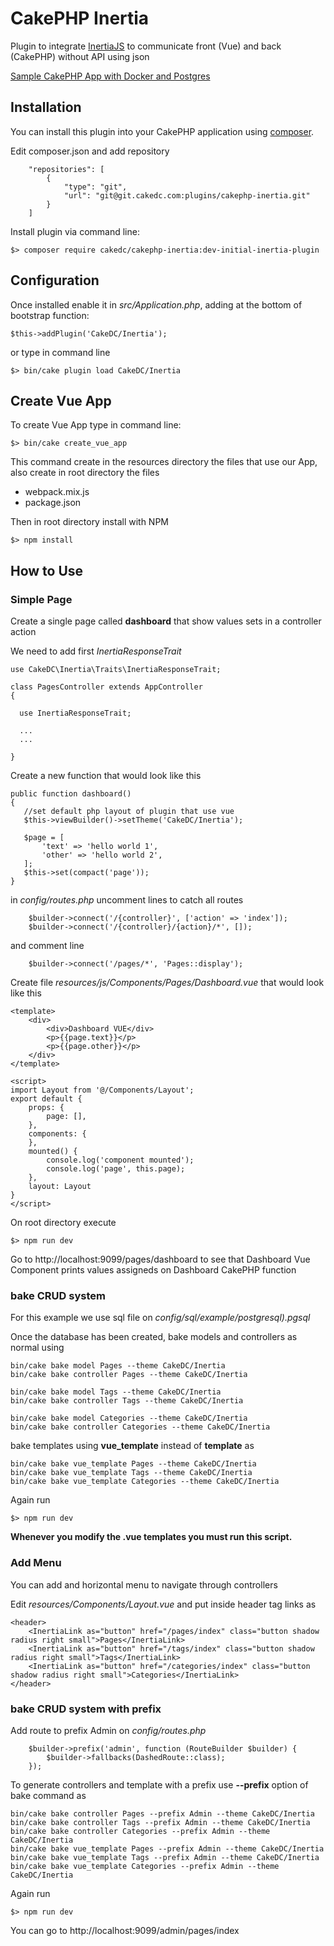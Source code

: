 # CakePHP Inertia
Plugin to integrate [InertiaJS](https://inertiajs.com/) to communicate front (Vue) and back (CakePHP) without API using json

<a href="docs/initial.md">Sample CakePHP App with Docker and Postgres</a>

## Installation

You can install this plugin into your CakePHP application using [composer](https://getcomposer.org).

Edit composer.json and add repository

```
    "repositories": [
        {
            "type": "git",
            "url": "git@git.cakedc.com:plugins/cakephp-inertia.git"
        }
    ]
```

Install plugin via command line:

```
$> composer require cakedc/cakephp-inertia:dev-initial-inertia-plugin
```

## Configuration

Once installed enable it in *src/Application.php*, adding at the bottom of bootstrap function:

```
$this->addPlugin('CakeDC/Inertia');
```

or type in command line

```
$> bin/cake plugin load CakeDC/Inertia
```

## Create Vue App

To create Vue App type in command line:

```
$> bin/cake create_vue_app
```

This command create in the resources directory the files that use our App, also create in root directory the files
- webpack.mix.js
- package.json

Then in root directory install with NPM

```
$> npm install
```

## How to Use

### Simple Page

Create a single page called **dashboard** that show values sets in a controller action 

We need to add first *InertiaResponseTrait*

```
use CakeDC\Inertia\Traits\InertiaResponseTrait;
  
class PagesController extends AppController
{

  use InertiaResponseTrait;
  
  ...
  ...
  
}
```

Create a new function that would look like this

```
public function dashboard()
{  
   //set default php layout of plugin that use vue
   $this->viewBuilder()->setTheme('CakeDC/Inertia');     

   $page = [
       'text' => 'hello world 1',
       'other' => 'hello world 2',
   ];
   $this->set(compact('page'));
}
```  

in *config/routes.php* uncomment lines to catch all routes

```
    $builder->connect('/{controller}', ['action' => 'index']);
    $builder->connect('/{controller}/{action}/*', []);
```

and comment line

```
    $builder->connect('/pages/*', 'Pages::display');
```

Create file *resources/js/Components/Pages/Dashboard.vue* that would look like this

```
<template>
    <div>
        <div>Dashboard VUE</div>
        <p>{{page.text}}</p>
        <p>{{page.other}}</p>
    </div>
</template>

<script>
import Layout from '@/Components/Layout';
export default {
    props: {
        page: [],
    },
    components: {
    },
    mounted() {
        console.log('component mounted');
        console.log('page', this.page);
    },
    layout: Layout
}
</script>
```

On root directory execute

```
$> npm run dev
```

Go to http://localhost:9099/pages/dashboard to see that Dashboard Vue Component prints values assigneds on Dashboard CakePHP function  

### bake CRUD system

For this example we use sql file on *config/sql/example/postgresql).pgsql*

Once the database has been created, bake models and controllers as normal using

```
bin/cake bake model Pages --theme CakeDC/Inertia
bin/cake bake controller Pages --theme CakeDC/Inertia

bin/cake bake model Tags --theme CakeDC/Inertia
bin/cake bake controller Tags --theme CakeDC/Inertia

bin/cake bake model Categories --theme CakeDC/Inertia
bin/cake bake controller Categories --theme CakeDC/Inertia
```

bake templates using **vue_template** instead of **template** as

```
bin/cake bake vue_template Pages --theme CakeDC/Inertia
bin/cake bake vue_template Tags --theme CakeDC/Inertia
bin/cake bake vue_template Categories --theme CakeDC/Inertia
```

Again run

```
$> npm run dev
```

**Whenever you modify the .vue templates you must run this script.**

### Add Menu

You can add and horizontal menu to navigate through controllers

Edit *resources/Components/Layout.vue* and put inside header tag links as 

```
<header>
    <InertiaLink as="button" href="/pages/index" class="button shadow radius right small">Pages</InertiaLink>
    <InertiaLink as="button" href="/tags/index" class="button shadow radius right small">Tags</InertiaLink>
    <InertiaLink as="button" href="/categories/index" class="button shadow radius right small">Categories</InertiaLink>
</header>
```

### bake CRUD system with prefix

Add route to prefix Admin on *config/routes.php*

```
    $builder->prefix('admin', function (RouteBuilder $builder) {
        $builder->fallbacks(DashedRoute::class);
    });
```

To generate controllers and template with a prefix use **--prefix** option of bake command as

```
bin/cake bake controller Pages --prefix Admin --theme CakeDC/Inertia
bin/cake bake controller Tags --prefix Admin --theme CakeDC/Inertia
bin/cake bake controller Categories --prefix Admin --theme CakeDC/Inertia
bin/cake bake vue_template Pages --prefix Admin --theme CakeDC/Inertia
bin/cake bake vue_template Tags --prefix Admin --theme CakeDC/Inertia
bin/cake bake vue_template Categories --prefix Admin --theme CakeDC/Inertia
```

Again run

```
$> npm run dev
```

You can go to http://localhost:9099/admin/pages/index